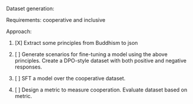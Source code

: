 Dataset generation: 

Requirements: cooperative and inclusive

Approach: 
1. [X] Extract some principles from Buddhism to json

2. [ ] Generate scenarios for fine-tuning a model using the above principles. Create a DPO-style dataset with both positive and negative responses. 

3. [ ] SFT a model over the cooperative dataset. 

4. [ ] Design a metric to measure cooperation. Evaluate dataset based on metric. 

